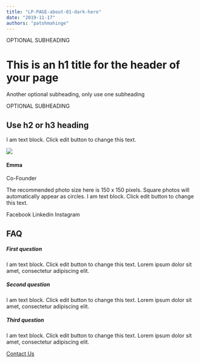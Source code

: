 ```yaml
---
title: "LP-PAGE-about-01-dark-hero"
date: "2019-11-17"
authors: "patohmahinge"
---
```


OPTIONAL SUBHEADING

# This is an h1 title for the header of your page

Another optional subheading, only use one subheading

OPTIONAL SUBHEADING

## Use h2 or h3 heading

I am text block. Click edit button to change this text.

![](images/placeholder-300x300-150x150.jpg)

#### Emma

Co-Founder

The recommended photo size here is 150 x 150 pixels. Square photos will automatically appear as circles. I am text block. Click edit button to change this text.

Facebook Linkedin Instagram

## FAQ

##### First question

I am text block. Click edit button to change this text. Lorem ipsum dolor sit amet, consectetur adipiscing elit.

##### Second question

I am text block. Click edit button to change this text. Lorem ipsum dolor sit amet, consectetur adipiscing elit.

##### Third question

I am text block. Click edit button to change this text. Lorem ipsum dolor sit amet, consectetur adipiscing elit.

[Contact Us](#)
